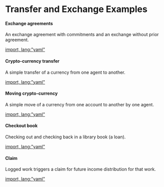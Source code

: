 # Transfer and Exchange Examples

#### Exchange agreements

An exchange agreement with commitments and an exchange without prior agreement.

[import, lang:"yaml"](../../examples/exch-agreement.yaml)

#### Crypto-currency transfer

A simple transfer of a currency from one agent to another.

[import, lang:"yaml"](../../examples/transfer-crypto.yaml)

#### Moving crypto-currency

A simple move of a currency from one account to another by one agent.

[import, lang:"yaml"](../../examples/move-crypto.yaml)

#### Checkout book

Checking out and checking back in a library book (a loan).

[import, lang:"yaml"](../../examples/checkout-book.yaml)

#### Claim

Logged work triggers a claim for future income distribution for that work.

[import, lang:"yaml"](../../examples/claim.yaml)


